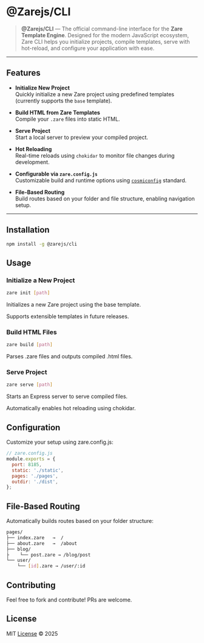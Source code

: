 # @Zarejs/CLI

> **@Zarejs/CLI** — The official command-line interface for the **Zare Template Engine**. Designed for the modern JavaScript ecosystem, Zare CLI helps you initialize projects, compile templates, serve with hot-reload, and configure your application with ease.

---

## Features

- **Initialize New Project**  
  Quickly initialize a new Zare project using predefined templates (currently supports the `base` template).

- **Build HTML from Zare Templates**  
  Compile your `.zare` files into static HTML.

- **Serve Project**  
  Start a local server to preview your compiled project.

- **Hot Reloading**  
  Real-time reloads using `chokidar` to monitor file changes during development.

- **Configurable via `zare.config.js`**  
  Customizable build and runtime options using [`cosmiconfig`](https://github.com/cosmiconfig/cosmiconfig) standard.

- **File-Based Routing**  
  Build routes based on your folder and file structure, enabling navigation setup.

---

## Installation

```bash
npm install -g @zarejs/cli
```

## Usage

### Initialize a New Project

```bash
zare init [path]
```

Initializes a new Zare project using the base template.

Supports extensible templates in future releases.

### Build HTML Files

```bash
zare build [path]
```

Parses .zare files and outputs compiled .html files.

### Serve Project

```bash
zare serve [path]
```

Starts an Express server to serve compiled files.

Automatically enables hot reloading using chokidar.

## Configuration

Customize your setup using zare.config.js:

```js
// zare.config.js
module.exports = {
  port: 8185,
  static: './static',
  pages: './pages',
  outdir: './dist',
};
```

## File-Based Routing

Automatically builds routes based on your folder structure:

```bash
pages/
├── index.zare   →  /
├── about.zare   →  /about
├── blog/
├    └── post.zare → /blog/post
└── user/
    └── [id].zare → /user/:id
```

## Contributing

Feel free to fork and contribute! PRs are welcome.

## License

MIT [License](LICENSE) © 2025
